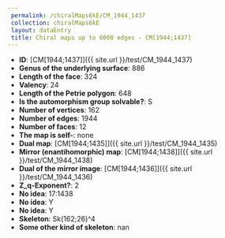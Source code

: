```yaml
--- 
 permalink: /chiralMaps6kE/CM_1944_1437 
 collection: chiralMaps6kE
 layout: dataEntry
 title: Chiral maps up to 6000 edges - CM[1944;1437]
---
```


- **ID**: [CM[1944;1437]]({{ site.url }}/test/CM_1944_1437)
- **Genus of the underlying surface**: 886
- **Length of the face**: 324
- **Valency**: 24
- **Length of the Petrie polygon**: 648
- **Is the automorphism group solvable?**: S
- **Number of vertices**: 162
- **Number of edges**: 1944
- **Number of faces**: 12
- **The map is self-**: none
- **Dual map**: [CM[1944;1435]]({{ site.url }}/test/CM_1944_1435)
- **Mirror (enantihomorphic) map**: [CM[1944;1438]]({{ site.url }}/test/CM_1944_1438)
- **Dual of the mirror image**: [CM[1944;1436]]({{ site.url }}/test/CM_1944_1436)
- **Z_q-Exponent?**: 2
- **No idea**:  17:1438
- **No idea**: Y
- **No idea**: Y
- **Skeleton**: Sk(162;26)^4
- **Some other kind of skeleton**: nan
